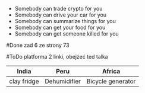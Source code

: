 - Somebody can trade crypto for you
- Somebody can drive your car for you
- Somebody can summarize things for you
- Somebody can get your food for you
- Somebody can get someone killed for you 

#Done zad 6 ze strony 73

#ToDo platforma 2 linki, obejżeć ted talka


| India       | Peru         | Africa            |
| ----------- | ------------ | ----------------- |
| clay fridge | Dehumidifier | Bicycle generator |

